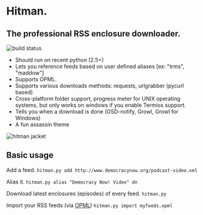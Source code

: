 Hitman.
=======
The professional RSS enclosure downloader.
-------------------------------------------
![build status](https://api.travis-ci.org/jrabbit/hitman.svg)

+   Should run on recent python (2.5+)
+   Lets you reference feeds based on user defined aliases [ex: "trms", "maddow"]
+   Supports OPML.
+   Supports various downloads methods: requests, urlgrabber (pycurl based)
+   Cross-platform folder support, progress meter for UNIX operating systems, but only works on windows if you enable Termios support.
+   Tells you when a download is done (OSD-notify, Growl, Growl for Windows)
+   A fun assassin theme

![hitman jacket](http://upload.wikimedia.org/wikipedia/en/7/76/Hit_mancons.jpg)

Basic usage
-----------

Add a feed.
`hitman.py add http://www.democracynow.org/podcast-video.xml`

Alias it.
`hitman.py alias "Democracy Now! Video" dn`

Download latest enclosures (episodes) of every feed.
`hitman.py`

Import your RSS feeds (via [OPML](http://support.google.com/reader/bin/answer.py?hl=en&answer=70572))
`hitman.py import myfeeds.opml`